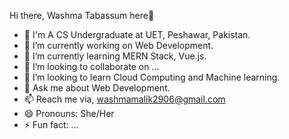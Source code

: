 Hi there, Washma Tabassum here👋

- 👩 I'm A CS Undergraduate at UET, Peshawar, Pakistan.
- 🔭 I’m currently working on Web Development.
- 🌱 I’m currently learning MERN Stack, Vue.js.
- 👯 I’m looking to collaborate on ...
- 🤔 I’m looking to learn Cloud Computing and Machine learning.
- 💬 Ask me about Web Development.
- 📫 Reach me via, washmamalik2906@gmail.com
- 😄 Pronouns: She/Her
- ⚡ Fun fact: ...

